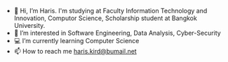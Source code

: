 - 👋 Hi, I’m Haris. I'm studying at Faculty Information Technology and Innovation, Computor Science, Scholarship student at Bangkok University.
- 👀 I’m interested in Software Engineering, Data Analysis, Cyber-Security
- 💻 I’m currently learning Computer Science
- 📫 How to reach me haris.kird@bumail.net

<!---
Hariskp/Hariskp is a ✨ special ✨ repository because its `README.md` (this file) appears on your GitHub profile.
You can click the Preview link to take a look at your changes.
--->

